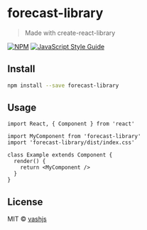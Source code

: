 # forecast-library

> Made with create-react-library

[![NPM](https://img.shields.io/npm/v/forecast-library.svg)](https://www.npmjs.com/package/forecast-library) [![JavaScript Style Guide](https://img.shields.io/badge/code_style-standard-brightgreen.svg)](https://standardjs.com)

## Install

```bash
npm install --save forecast-library
```

## Usage

```tsx
import React, { Component } from 'react'

import MyComponent from 'forecast-library'
import 'forecast-library/dist/index.css'

class Example extends Component {
  render() {
    return <MyComponent />
  }
}
```

## License

MIT © [vashjs](https://github.com/vashjs)
